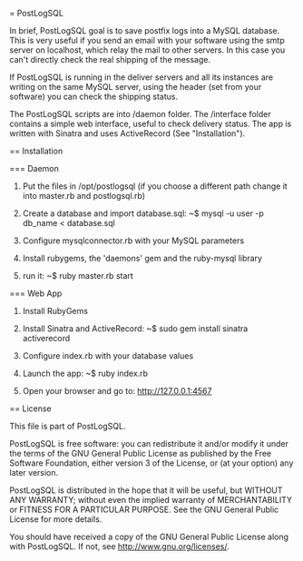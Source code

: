= PostLogSQL

In brief, PostLogSQL goal is to save postfix logs into a MySQL database.
This is very useful if you send an email with your software using the smtp server on localhost, which relay the mail to other servers. In this case you can't directly check the real shipping of the message.

If PostLogSQL is running in the deliver servers and all its instances are writing on the same MySQL server, using the <message-id> header (set from your software) you can check the shipping status.

The PostLogSQL scripts are into /daemon folder.
The /interface folder contains a simple web interface, useful to check delivery status. The app is written with Sinatra and uses ActiveRecord (See "Installation").

== Installation

=== Daemon

1) Put the files in /opt/postlogsql (if you choose a different path change it into master.rb and postlogsql.rb)

2) Create a database and import database.sql:
     ~$ mysql -u user -p db_name < database.sql 

3) Configure mysqlconnector.rb with your MySQL parameters

4) Install rubygems, the 'daemons' gem and the ruby-mysql library

5) run it:
     ~$ ruby master.rb start

=== Web App

1) Install RubyGems

2) Install Sinatra and ActiveRecord:
    ~$ sudo gem install sinatra activerecord

3) Configure index.rb with your database values

4) Launch the app:
    ~$ ruby index.rb

5) Open your browser and go to: http://127.0.0.1:4567

== License

This file is part of PostLogSQL.

PostLogSQL is free software: you can redistribute it and/or modify
it under the terms of the GNU General Public License as published by
the Free Software Foundation, either version 3 of the License, or
(at your option) any later version.

PostLogSQL is distributed in the hope that it will be useful,
but WITHOUT ANY WARRANTY; without even the implied warranty of
MERCHANTABILITY or FITNESS FOR A PARTICULAR PURPOSE.  See the
GNU General Public License for more details.

You should have received a copy of the GNU General Public License
along with PostLogSQL.  If not, see <http://www.gnu.org/licenses/>.
